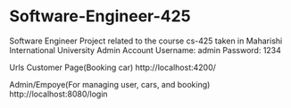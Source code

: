 # Software-Engineer-425
Software Engineer Project related to the course cs-425 taken in Maharishi International University 
Admin Account
Username: admin
Password: 1234

Urls
Customer Page(Booking car)
http://localhost:4200/

Admin/Empoye(For managing user, cars, and booking)
http://localhost:8080/login
